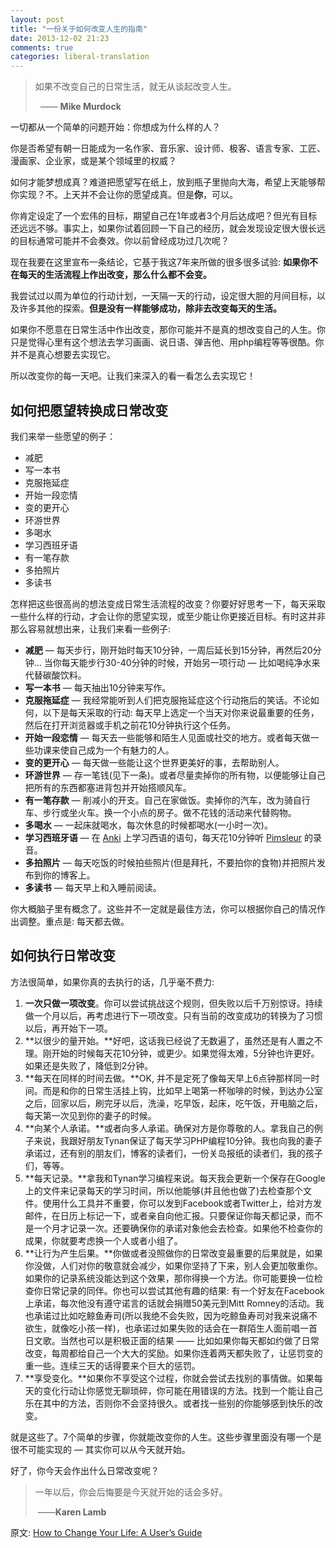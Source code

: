 ```yaml
---
layout: post
title: "一份关于如何改变人生的指南"
date: 2013-12-02 21:23
comments: true
categories: liberal-translation
---
```

> 如果不改变自己的日常生活，就无从谈起改变人生。
>
>   —— **Mike Murdock**

一切都从一个简单的问题开始：你想成为什么样的人？

你是否希望有朝一日能成为一名作家、音乐家、设计师、极客、语言专家、工匠、漫画家、企业家，或是某个领域里的权威？

如何才能梦想成真？难道把愿望写在纸上，放到瓶子里抛向大海，希望上天能够帮你实现？不。上天并不会让你的愿望成真。但是**你**，可以。

你肯定设定了一个宏伟的目标，期望自己在1年或者3个月后达成吧？但光有目标还远远不够。事实上，如果你试着回顾一下自己的经历，就会发现设定很大很长远的目标通常可能并不会奏效。你以前曾经成功过几次呢？

现在我要在这里宣布一条结论，它基于我这7年来所做的很多很多试验: **如果你不在每天的生活流程上作出改变，那么什么都不会变。**

我尝试过以周为单位的行动计划，一天隔一天的行动，设定很大胆的月间目标，以及许多其他的探索。**但是没有一样能够成功，除非去改变每天的生活。**

如果你不愿意在日常生活中作出改变，那你可能并不是真的想改变自己的人生。你只是觉得心里有这个想法去学习画画、说日语、弹吉他、用php编程等等很酷。你并不是真心想要去实现它。

所以改变你的每一天吧。让我们来深入的看一看怎么去实现它！

## 如何把愿望转换成日常改变

我们来举一些愿望的例子：

-   减肥
-   写一本书
-   克服拖延症
-   开始一段恋情
-   变的更开心
-   环游世界
-   多喝水
-   学习西班牙语
-   有一笔存款
-   多拍照片
-   多读书

怎样把这些很高尚的想法变成日常生活流程的改变？你要好好思考一下，每天采取一些什么样的行动，才会让你的愿望实现，或至少能让你更接近目标。有时这并非那么容易就想出来，让我们来看一些例子:

-   **减肥** — 每天步行，刚开始时每天10分钟，一周后延长到15分钟，再然后20分钟… 当你每天能步行30-40分钟的时候，开始另一项行动 — 比如喝纯净水来代替碳酸饮料。
-   **写一本书** — 每天抽出10分钟来写作。
-   **克服拖延症** — 我经常能听到人们把克服拖延症这个行动拖后的笑话。不论如何，以下是每天采取的行动: 每天早上选定一个当天对你来说最重要的任务，然后在打开浏览器或手机之前花10分钟执行这个任务。
-   **开始一段恋情** — 每天去一些能够和陌生人见面或社交的地方。或者每天做一些功课来使自己成为一个有魅力的人。
-   **变的更开心** — 每天做一些能让这个世界更美好的事，去帮助别人。
-   **环游世界** — 存一笔钱(见下一条)。或者尽量卖掉你的所有物，以便能够让自己把所有的东西都塞进背包并开始搭顺风车。
-   **有一笔存款** — 削减小的开支。自己在家做饭。卖掉你的汽车，改为骑自行车、步行或坐火车。换一个小点的房子。做不花钱的活动来代替购物。
-   **多喝水** — 一起床就喝水，每次休息的时候都喝水(一小时一次)。
-   **学习西班牙语** — 在 [Anki](http://ankisrs.net/) 上学习西语的语句，每天花10分钟听 [Pimsleur](http://www.pimsleur.com/) 的录音。
-   **多拍照片** — 每天吃饭的时候拍些照片(但是拜托，不要拍你的食物)并把照片发布到你的博客上。
-   **多读书** — 每天早上和入睡前阅读。

你大概脑子里有概念了。这些并不一定就是最佳方法，你可以根据你自己的情况作出调整。重点是: 每天都去做。

## 如何执行日常改变

方法很简单，如果你真的去执行的话，几乎毫不费力:

1.  **一次只做一项改变**。你可以尝试挑战这个规则，但失败以后千万别惊讶。持续做一个月以后，再考虑进行下一项改变。只有当前的改变成功的转换为了习惯以后，再开始下一项。
2.  **以很少的量开始。**好吧，这话我已经说了无数遍了，虽然还是有人置之不理。刚开始的时候每天花10分钟，或更少。如果觉得太难，5分钟也许更好。如果还是失败了，降低到2分钟。
3.  **每天在同样的时间去做。**OK, 并不是定死了像每天早上6点钟那样同一时间。而是和你的日常生活挂上钩，比如早上喝第一杯咖啡的时候，到达办公室之后，回家以后，刷完牙以后，洗澡，吃早饭，起床，吃午饭，开电脑之后，每天第一次见到你的妻子的时候。
4.  **向某个人承诺。**或者向多人承诺。确保对方是你尊敬的人。拿我自己的例子来说，我跟好朋友Tynan保证了每天学习PHP编程10分钟。我也向我的妻子承诺过，还有别的朋友们，博客的读者们，一份关岛报纸的读者们，我的孩子们，等等。
5.  **每天记录。**拿我和Tynan学习编程来说。每天我会更新一个保存在Google上的文件来记录每天的学习时间，所以他能够(并且他也做了)去检查那个文件。使用什么工具并不重要，你可以发到Facebook或者Twitter上，给对方发邮件，在日历上标记一下，或者亲自向他汇报。只要保证你每天都记录，而不是一个月才记录一次。还要确保你的承诺对象他会去检查。如果他不检查你的成果，你就要考虑换一个人或者小组了。
6.  **让行为产生后果。**你做或者没照做你的日常改变最重要的后果就是，如果你没做，人们对你的敬意就会减少，如果你坚持了下来，别人会更加敬重你。如果你的记录系统没能达到这个效果，那你得换一个方法。你可能要换一位检查你日常记录的同伴。你也可以尝试其他有趣的结果: 有一个好友在Facebook上承诺，每次他没有遵守诺言的话就会捐赠50美元到Mitt Romney的活动。我也承诺过比如吃鲸鱼寿司(所以我绝不会失败，因为吃鲸鱼寿司对我来说痛不欲生，就像吃小孩一样)，也承诺过如果失败的话会在一群陌生人面前唱一首日文歌。当然也可以是积极正面的结果 —— 比如如果你每天都如约做了日常改变，每周都给自己一个大大的奖励。如果你连着两天都失败了，让惩罚变的重一些。连续三天的话得要来个巨大的惩罚。
7.  **享受变化。**如果你不享受这个过程，你就会尝试去找别的事情做。如果每天的变化行动让你感觉无聊琐碎，你可能在用错误的方法。找到一个能让自己乐在其中的方法，否则你不会坚持很久。或者找一些别的你能够感到快乐的改变。

就是这些了。7个简单的步骤，你就能改变你的人生。这些步骤里面没有哪一个是很不可能实现的 — 其实你可以从今天就开始。

好了，你今天会作出什么日常改变呢？

> 一年以后，你会后悔要是今天就开始的话会多好。
>
>  ——**Karen Lamb**

原文: [How to Change Your Life: A User’s Guide](http://zenhabits.net/change/)
